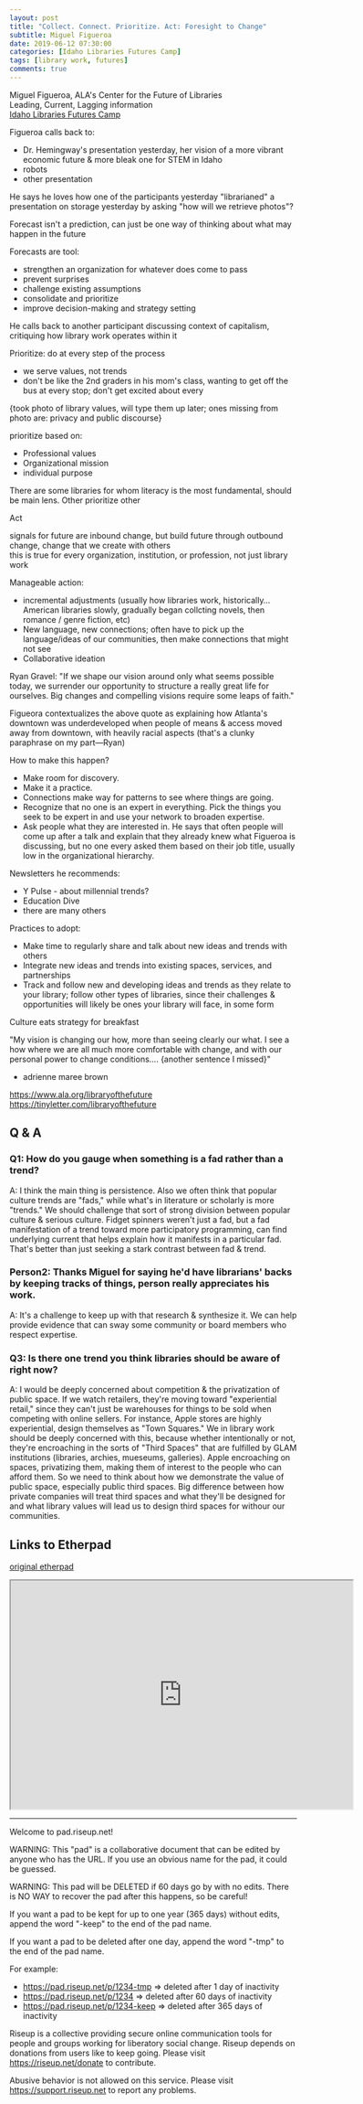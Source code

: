 ```yaml
---
layout: post
title: "Collect. Connect. Prioritize. Act: Foresight to Change"
subtitle: Miguel Figueroa
date: 2019-06-12 07:30:00
categories: [Idaho Libraries Futures Camp]
tags: [library work, futures]
comments: true
---
```


Miguel Figueroa, ALA's Center for the Future of Libraries  
Leading, Current, Lagging information  
[Idaho Libraries Futures Camp](https://libraries.idaho.gov/continuing-education/idaho-libraries-futures-camp/)

Figueroa calls back to: 
- Dr. Hemingway's presentation yesterday, her vision of a more vibrant economic future & more bleak one for STEM in Idaho  
- robots  
- other presentation  

He says he loves how one of the participants yesterday "librarianed" a presentation on storage yesterday by asking "how will we retrieve photos"?  

Forecast isn't a prediction, can just be one way of thinking about what may happen in the future  

Forecasts are tool:  
- strengthen an organization for whatever does come to pass 
- prevent surprises  
- challenge existing assumptions  
- consolidate and prioritize  
- improve decision-making and strategy setting  

He calls back to another participant discussing context of capitalism, critiquing how library work operates within it 

Prioritize: do at every step of the process  
- we serve values, not trends  
- don't be like the 2nd graders in his mom's class, wanting to get off the bus at every stop; don't get excited about every 


{took photo of library values, will type them up later; ones missing from photo are: privacy and public discourse}  

prioritize based on:  
- Professional values
- Organizational mission  
- individual purpose  

There are some libraries for whom literacy is the most fundamental, should be main lens. Other prioritize other 

Act  

signals for future are inbound change, but build future through outbound change, change that we create with others  
this is true for every organization, institution, or profession, not just library work  


Manageable action:  
- incremental adjustments (usually how libraries work, historically… American libraries slowly, gradually began collcting novels, then romance / genre fiction, etc)  
- New language, new connections; often have to pick up the language/ideas of our communities, then make connections that might not see   
- Collaborative ideation  

Ryan Gravel: "If we shape our vision around only what seems possible today, we surrender our opportunity to structure a really great life for ourselves. Big changes and compelling visions require some leaps of faith."

Figueora contextualizes the above quote as explaining how Atlanta's downtown was underdeveloped when people of means & access moved away from downtown, with heavily racial aspects (that's a clunky paraphrase on my part—Ryan)  

How to make this happen?  
- Make room for discovery.  
- Make it a practice.  
- Connections make way for patterns to see where things are going.  
- Recognize that no one is an expert in everything. Pick the things you seek to be expert in and use your network to broaden expertise.  
- Ask people what they are interested in. He says that often people will come up after a talk and explain that they already knew what Figueroa is discussing, but no one every asked them based on their job title, usually low in the organizational hierarchy.   

Newsletters he recommends: 
- Y Pulse - about millennial trends?  
- Education Dive  
- there are many others  

Practices to adopt:  
- Make time to regularly share and talk about new ideas and trends with others  
- Integrate new ideas and trends into existing spaces, services, and partnerships  
- Track and follow new and developing ideas and trends as they relate to your library; follow other types of libraries, since their challenges & opportunities will likely be ones your library will face, in some form  

Culture eats strategy for breakfast  

"My vision is changing our how, more than seeing clearly our what. I see a how where we are all much more comfortable with change, and with our personal power to change conditions…. {another sentence I missed}"  
- adrienne maree brown  

https://www.ala.org/libraryofthefuture  
https://tinyletter.com/libraryofthefuture  

## Q & A  

### Q1: How do you gauge when something is a fad rather than a trend?  
A: I think the main thing is persistence. Also we often think that popular culture trends are "fads," while what's in literature or scholarly is more "trends." We should challenge that sort of strong division between popular culture & serious culture. Fidget spinners weren't just a fad, but a fad manifestation of a trend toward more participatory programming, can find underlying current that helps explain how it manifests in a particular fad. That's better than just seeking a stark contrast between fad & trend.  

### Person2: Thanks Miguel for saying he'd have librarians' backs by keeping tracks of things, person really appreciates his work.  
A: It's a challenge to keep up with that research & synthesize it. We can help provide evidence that can sway some community or board members who respect expertise.  

### Q3: Is there one trend you think libraries should be aware of right now?  
A: I would be deeply concerned about competition & the privatization of public space. If we watch retailers, they're moving toward "experiential retail," since they can't just be warehouses for things to be sold when competing with online sellers. For instance, Apple stores are highly experiential, design themselves as "Town Squares." We in library work should be deeply concerned with this, because whether intentionally or not, they're encroaching in the sorts of "Third Spaces" that are fulfilled by GLAM institutions (libraries, archies, mueseums, galleries). Apple encroaching on spaces, privatizing them, making them of interest to the people who can afford them. So we need to think about how we demonstrate the value of public space, especially public third spaces. Big difference between how private companies will treat third spaces and what they'll be designed for and what library values will lead us to design third spaces for withour our communities.  

## Links to Etherpad  

[original etherpad](https://pad.riseup.net/p/r.f9a69b3518057dbff166b66fa0aa7f26)  

<iframe name="embed_readonly" src="https://pad.riseup.net/p/r.f9a69b3518057dbff166b66fa0aa7f26?showControls=true&showChat=true&showLineNumbers=true&useMonospaceFont=false" width="600" height="400"></iframe>

---  
Welcome to pad.riseup.net!

WARNING: This "pad" is a collaborative document that can be edited by anyone who has the URL. If you use an obvious name for the pad, it could be guessed.

WARNING: This pad will be DELETED if 60 days go by with no edits. There is NO WAY to recover the pad after this happens, so be careful!

If you want a pad to be kept for up to one year (365 days) without edits, append the word "-keep" to the end of the pad name.

If you want a pad to be deleted after one day, append the word "-tmp" to the end of the pad name.

For example:
* https://pad.riseup.net/p/1234-tmp => deleted after 1 day of inactivity
* https://pad.riseup.net/p/1234 => deleted after 60 days of inactivity
* https://pad.riseup.net/p/1234-keep => deleted after 365 days of inactivity

Riseup is a collective providing secure online communication tools for people and groups working for liberatory social change. Riseup depends on donations from users like to keep going. Please visit https://riseup.net/donate to contribute.

Abusive behavior is not allowed on this service. Please visit https://support.riseup.net to report any problems.